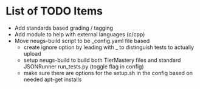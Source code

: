 # List of TODO Items


* Add standards based grading / tagging
* Add module to help with external languages (c/cpp)
* Move neugs-build script to be _config.yaml file based
  * create ignore option by leading with _ to distinguish tests to actually upload
  * setup neugs-build to build both TierMastery files and standard JSONRunner run_tests.py (toggle flag in config)
  * make sure there are options for the setup.sh in the config based on needed apt-get installs